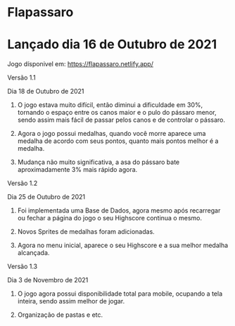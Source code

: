 # Flapassaro
# Lançado dia 16 de Outubro de 2021


Jogo dísponivel em: https://flapassaro.netlify.app/


Versão 1.1

Dia 18 de Outubro de 2021


1. O jogo estava muito difícil, então diminui a dificuldade em 30%, tornando o espaço entre os canos maior e o pulo do pássaro menor, sendo assim mais fácil de passar pelos canos e de controlar o pássaro. 

2. Agora o jogo possui medalhas, quando você morre aparece uma medalha de acordo com seus pontos, quanto mais pontos melhor é a medalha.

3. Mudança não muito significativa, a asa do pássaro bate aproximadamente 3% mais rápido agora.

Versão 1.2

Dia 25 de Outubro de 2021


1. Foi implementada uma Base de Dados, agora mesmo após recarregar ou fechar a página do jogo o seu Highscore continua o mesmo.

2. Novos Sprites de medalhas foram adicionadas.

3. Agora no menu inicial, aparece o seu Highscore e a sua melhor medalha alcançada. 

Versão 1.3

Dia 3 de Novembro de 2021


1. O jogo agora possui disponibilidade total para mobile, ocupando a tela inteira, sendo assim melhor de jogar.

2. Organização de pastas e etc.
